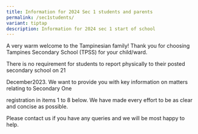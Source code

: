 ```yaml
---
title: Information for 2024 Sec 1 students and parents
permalink: /sec1students/
variant: tiptap
description: Information for 2024 sec 1 start of school
---
```

<p>A very warm welcome to the Tampinesian family! Thank you for choosing Tampines Secondary School (TPSS) for your child/ward.</p><p>There is no requirement for students to report physically to their posted secondary school on 21</p><p>December2023. We want to provide you with key information on matters relating to Secondary One</p><p>registration in items 1 to 8 below. We have made every effort to be as clear and concise as possible.</p><p>Please contact us if you have any queries and we will be most happy to help.</p>